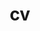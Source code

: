 ---
layout: cv
permalink: /cv/
title: cv
nav: true
nav_order: 5
cv_pdf: # you can also use external links here
description: Comprehensive overview of my professional journey, technical expertise, and achievements in technology leadership. Explore my experience in web development, AI solutions, and community building.
toc:
  sidebar: left
---